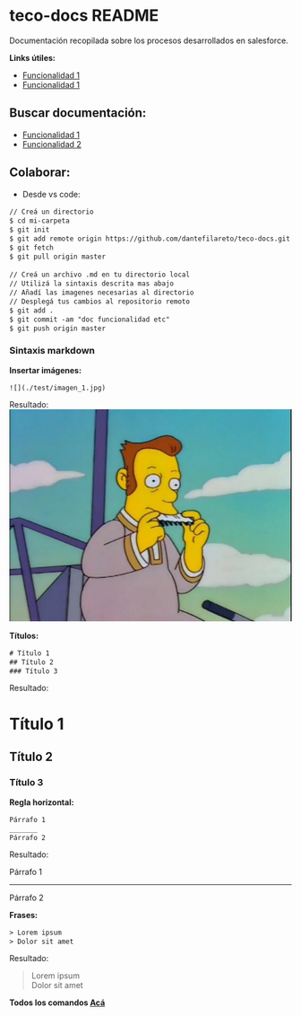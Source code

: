 # teco-docs README
Documentación recopilada sobre los procesos desarrollados en salesforce.

**Links útiles:**
* [Funcionalidad 1](./test/test.md)
* [Funcionalidad 1](./test/test.md)

## Buscar documentación:

* [Funcionalidad 1](../test/test.md)
* [Funcionalidad 2](../test/test.md)

## Colaborar:
* Desde vs code:

```
// Creá un directorio
$ cd mi-carpeta
$ git init
$ git add remote origin https://github.com/dantefilareto/teco-docs.git
$ git fetch
$ git pull origin master

// Creá un archivo .md en tu directorio local
// Utilizá la sintaxis descrita mas abajo
// Añadí las imagenes necesarias al directorio
// Desplegá tus cambios al repositorio remoto
$ git add .
$ git commit -am "doc funcionalidad etc"
$ git push origin master
```

### Sintaxis markdown

**Insertar imágenes:**
```
![](./test/imagen_1.jpg)
```

Resultado:
![](./test/imagen_1.jpg)


**Títulos:**
```
# Título 1
## Título 2
### Título 3
```

Resultado:

# Título 1
## Título 2
### Título 3

**Regla horizontal:**
```
Párrafo 1
_______
Párrafo 2
```

Resultado:

Párrafo 1
_______

Párrafo 2

**Frases:**
```
> Lorem ipsum  
> Dolor sit amet
```

Resultado:
> Lorem ipsum  
> Dolor sit amet

**Todos los comandos [Acá](https://github.com/adam-p/markdown-here/wiki/Markdown-Cheatsheet)**